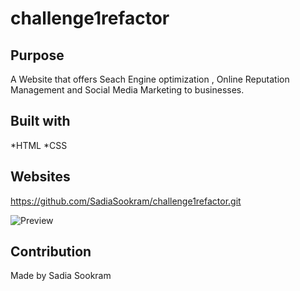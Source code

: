 # challenge1refactor

## Purpose
A Website that offers Seach Engine optimization , Online Reputation Management 
and Social Media Marketing to businesses.

## Built with
*HTML
*CSS

## Websites
https://github.com/SadiaSookram/challenge1refactor.git


![Preview](./assets/images/screenshot.png)

## Contribution 
Made by Sadia Sookram

